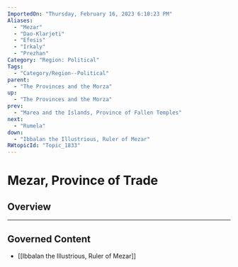 ```yaml
---
ImportedOn: "Thursday, February 16, 2023 6:10:23 PM"
Aliases:
  - "Mezar"
  - "Dao-Klarjeti"
  - "Efesis"
  - "Irkaly"
  - "Prezhan"
Category: "Region: Political"
Tags:
  - "Category/Region--Political"
parent:
  - "The Provinces and the Morza"
up:
  - "The Provinces and the Morza"
prev:
  - "Marea and the Islands, Province of Fallen Temples"
next:
  - "Rumela"
down:
  - "Ibbalan the Illustrious, Ruler of Mezar"
RWtopicId: "Topic_1833"
---
```

# Mezar, Province of Trade
## Overview
---
## Governed Content
- [[Ibbalan the Illustrious, Ruler of Mezar]]

